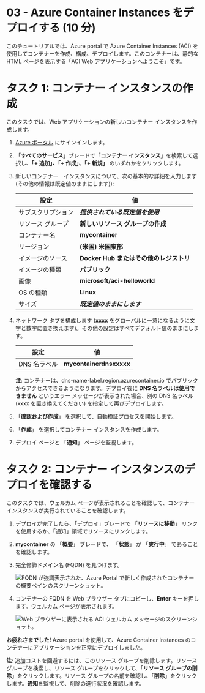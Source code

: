 ﻿---
wts:
    title: '03 - Azure Container Instances をデプロイする (10 分)'
    module: 'モジュール 02 - Azure のコア サービス (ワークロード)'
---

# 03 - Azure Container Instances をデプロイする (10 分)

このチュートリアルでは、Azure portal で Azure Container Instances (ACI) を使用してコンテナーを作成、構成、デプロイします。このコンテナーは、静的な HTML ページを表示する「ACI Web アプリケーションへようこそ」です。 

# タスク 1: コンテナー インスタンスの作成 

このタスクでは、Web アプリケーションの新しいコンテナー インスタンスを作成します。 

1. [Azure ポータル](https://portal.azure.com) にサインインします。

2. 「**すべてのサービス**」ブレードで「**コンテナー インスタンス**」を検索して選択し、**「+ 追加」、「+ 作成」、「+ 新規」** のいずれかをクリックします。 

3. 新しいコンテナー　インスタンスについて、次の基本的な詳細を入力します (その他の情報は既定値のままにします)): 

	| 設定| 値|
	|----|----|
	| サブスクリプション | ***提供されている既定値を使用*** |
	| リソース グループ | **新しいリソース グループの作成** |
	| コンテナー名| **mycontainer**|
	| リージョン | **(米国) 米国東部** |
	| イメージのソース| **Docker Hub またはその他のレジストリ**|
	| イメージの種類| **パブリック**|
	| 画像| **microsoft/aci-helloworld**|
	| OS の種類| **Linux** |
	| サイズ| ***既定値のままにします***|


4. ネットワーク タブを構成します (**xxxx** をグローバルに一意になるように文字と数字に置き換えます)。その他の設定はすべてデフォルト値のままにします。

	| 設定| 値|
	|--|--|
	| DNS 名ラベル| **mycontainerdnsxxxxx** |

	
	**注**: コンテナーは、dns-name-label.region.azurecontainer.io でパブリックからアクセスできるようになります。デプロイ後に **DNS 名ラベルは使用できません** というエラー メッセージが表示された場合、別の DNS 名ラベル (xxxx を置き換えてください) を指定して再びデプロイします。 

5. 「**確認および作成**」 を選択して、自動検証プロセスを開始します。

6. 「**作成**」 を選択してコンテナー インスタンスを作成します。 

7. デプロイ ページと 「**通知**」 ページを監視します。 


# タスク 2: コンテナー インスタンスのデプロイを確認する

このタスクでは、ウェルカム ページが表示されることを確認して、コンテナー インスタンスが実行されていることを確認します。

1. デプロイが完了したら、「デプロイ」ブレードで 「**リソースに移動**」 リンクを使用するか、「通知」領域でリソースにリンクします。

2. **mycontainer** の 「**概要**」 ブレードで、 「**状態**」 が 「**実行中**」 であることを確認します。 

3. 完全修飾ドメイン名 (FQDN) を見つけます。

	![FQDN が強調表示された、Azure Portal で新しく作成されたコンテナーの概要ペインのスクリーンショット。 ](../images/0202.png)

2. コンテナーの FQDN を Web ブラウザー タブにコピーし、**Enter** キーを押します。ウェルカム ページが表示されます。 

	![Web ブラウザーに表示される ACI ウェルカム メッセージのスクリーンショット。](../images/0203.png)


**お疲れさまでした!** Azure portal を使用して、Azure Container Instances のコンテナーにアプリケーションを正常にデプロイしました。

**注**: 追加コストを回避するには、このリソース グループを削除します。リソース グループを検索し、リソース グループをクリックして、「**リソース グループの削除**」をクリックします。リソース グループの名前を確認し、「**削除**」をクリックします。**通知**を監視して、削除の進行状況を確認します。
